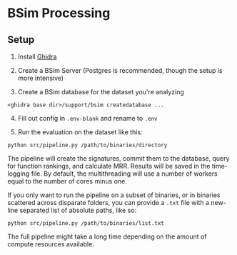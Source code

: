 # BSim Processing

## Setup

1. Install [Ghidra](https://ghidra-sre.org) 

2. Create a BSim Server (Postgres is recommended, though the setup is more intensive)

3. Create a BSim database for the dataset you're analyzing

```<ghidra base dir>/support/bsim createdatabase ...```

4. Fill out config in `.env-blank` and rename to `.env`

5. Run the evaluation on the dataset like this:

```python src/pipeline.py /path/to/binaries/directory```

The pipeline will create the signatures, commit them to the database, query for function rankings, and calculate MRR. Results will be saved in the time-logging file. By default, the multithreading will use a number of workers equal to the number of cores minus one. 

If you only want to run the pipeline on a subset of binaries, or in binaries scattered across disparate folders, you can provide a `.txt` file with a new-line separated list of absolute paths, like so:

```python src/pipeline.py /path/to/binaries/list.txt```

The full pipeline might take a long time depending on the amount of compute resources available.